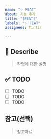 ```yaml
---
name: "✨ FEAT"
about: 기능 추가
title: "[FEAT]"
labels: "✨ FEAT"
assignees: TirTir

---
```


## 📖 Describe
> 작업에 대한 설명

## ✅ TODO
- [ ] TODO
- [ ] TODO
- [ ] TODO

## 참고(선택)
> 참고자료
